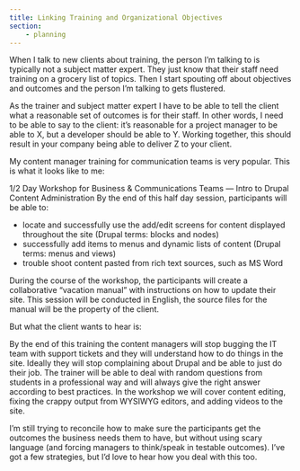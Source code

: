 ```yaml
---
title: Linking Training and Organizational Objectives
section:
    - planning
---
```


When I talk to new clients about training, the person I’m talking to is typically not a subject matter expert. They just know that their staff need training on a grocery list of topics. Then I start spouting off about objectives and outcomes and the person I’m talking to gets flustered.

As the trainer and subject matter expert I have to be able to tell the client what a reasonable set of outcomes is for their staff. In other words, I need to be able to say to the client: it’s reasonable for a project manager to be able to X, but a developer should be able to Y. Working together, this should result in your company being able to deliver Z to your client.

My content manager training for communication teams is very popular. This is what it looks like to me:

1/2 Day Workshop for Business & Communications Teams — Intro to Drupal Content Administration 
By the end of this half day session, participants will be able to:

- locate and successfully use the add/edit screens for content displayed throughout the site (Drupal terms: blocks and nodes)
- successfully add items to menus and dynamic lists of content (Drupal terms: menus and views)
- trouble shoot content pasted from rich text sources, such as MS Word

During the course of the workshop, the participants will create a collaborative “vacation manual” with instructions on how to update their site. This session will be conducted in English, the source files for the manual will be the property of the client.

But what the client wants to hear is:

By the end of this training the content managers will stop bugging the IT team with support tickets and they will understand how to do things in the site. Ideally they will stop complaining about Drupal and be able to just do their job. The trainer will be able to deal with random questions from students in a professional way and will always give the right answer according to best practices. In the workshop we will cover content editing, fixing the crappy output from WYSIWYG editors, and adding videos to the site.

I’m still trying to reconcile how to make sure the participants get the outcomes the business needs them to have, but without using scary language (and forcing managers to think/speak in testable outcomes). I’ve got a few strategies, but I’d love to hear how you deal with this too.
